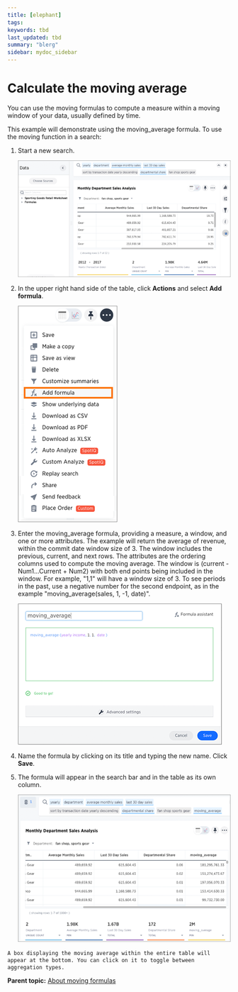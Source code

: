 ```yaml
---
title: [elephant]
tags: 
keywords: tbd
last_updated: tbd
summary: "blerg"
sidebar: mydoc_sidebar
---
```

# Calculate the moving average

You can use the moving formulas to compute a measure within a moving window of your data, usually defined by time.

This example will demonstrate using the moving_average formula. To use the moving function in a search:

1.   Start a new search. 

     ![](../../images/aggregation_answer.png "Aggregation Answer example") 

2.   In the upper right hand side of the table, click **Actions** and select **Add formula**. 

     ![](../../images/create_formula_in_answer.png "Create a new formula in an answer") 

3.   Enter the moving_average formula, providing a measure, a window, and one or more attributes. The example will return the average of revenue, within the commit date window size of 3. The window includes the previous, current, and next rows. The attributes are the ordering columns used to compute the moving average. The window is (current - Num1...Current + Num2) with both end points being included in the window. For example, "1,1" will have a window size of 3. To see periods in the past, use a negative number for the second endpoint, as in the example "moving_average(sales, 1, -1, date)".

     ![](../../images/moving_average_formula.png "Moving Average Formula") 

4.   Name the formula by clicking on its title and typing the new name. Click **Save**. 
5.   The formula will appear in the search bar and in the table as its own column. 

     ![](../../images/moving_average_table.png "Moving Average Table") 

    A box displaying the moving average within the entire table will appear at the bottom. You can click on it to toggle between aggregation types.


**Parent topic:** [About moving formulas](../../pages/complex_searches/about_moving_formulas.html)

